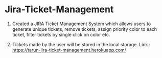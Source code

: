 # Jira-Ticket-Management
1. Created a JIRA Ticket Management System which allows users to generate unique tickets, remove tickets, assign priority color to each
ticket, filter tickets by single click on color etc.

2. Tickets made by the user will be stored in the local storage.
Link : https://tarun-jira-ticket-management.herokuapp.com/
